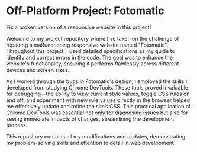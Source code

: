 # Off-Platform Project: Fotomatic

Fix a broken version of a responsive website in this project!

Welcome to my project repository where I've taken on the challenge of repairing a malfunctioning responsive website named "Fotomatic". Throughout this project, I used detailed specifications as my guide to identify and correct errors in the code. The goal was to enhance the website's functionality, ensuring it performs flawlessly across different devices and screen sizes.

As I worked through the bugs in Fotomatic's design, I employed the skills I developed from studying Chrome DevTools. These tools proved invaluable for debugging—the ability to view current style values, toggle CSS rules on and off, and experiment with new rule values directly in the browser helped me effectively update and refine the site’s CSS. This practical application of Chrome DevTools was essential not only for diagnosing issues but also for seeing immediate impacts of changes, streamlining the development process.

This repository contains all my modifications and updates, demonstrating my problem-solving skills and attention to detail in web development.

